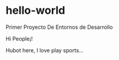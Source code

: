 # hello-world
Primer Proyecto De Entornos de Desarrollo

Hi People¡!

Hubot here,
I love play sports...
